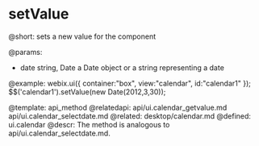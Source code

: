 setValue
=============

@short:
	sets a new value for the component

@params:
- date		string, Date		a Date object or a string representing a date


@example:
webix.ui({
    container:"box",
    view:"calendar",
    id:"calendar1"
});
$$('calendar1').setValue(new Date(2012,3,30));


@template:	api_method
@relatedapi:
	api/ui.calendar_getvalue.md
	api/ui.calendar_selectdate.md
@related: 
	desktop/calendar.md
@defined:	ui.calendar	
@descr:
The method is analogous to  api/ui.calendar_selectdate.md.

